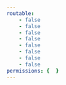 ```yaml
---
routable:
    - false
    - false
    - false
    - false
    - false
    - false
    - false
    - false
permissions: {  }
---
```


